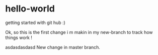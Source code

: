 hello-world
===========

getting started with git hub :)


Ok, so this is the first change i m makin in my new-branch to track how things work !

asdasdasdasd
New change in master branch.
